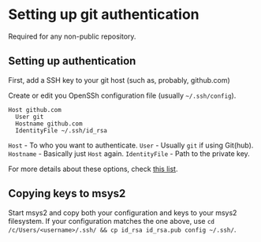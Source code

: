 # Setting up git authentication

Required for any non-public repository.

## Setting up authentication

First, add a SSH key to your git host (such as, probably, github.com)

Create or edit you OpenSSh configuration file
(usually `~/.ssh/config`).

```
Host github.com
  User git
  Hostname github.com
  IdentityFile ~/.ssh/id_rsa
```

`Host` - To who you want to authenticate.
`User` - Usually `git` if using Git(hub).
`Hostname` - Basically just `Host` again.
`IdentityFile` - Path to the private key.

For more details about these options, check [this list](https://www.ssh.com/academy/ssh/config).

## Copying keys to msys2

Start msys2 and copy both your configuration and keys to your
msys2 filesystem. If your configuration matches the one above,
use `cd /c/Users/<username>/.ssh/ && cp id_rsa id_rsa.pub config ~/.ssh/`.